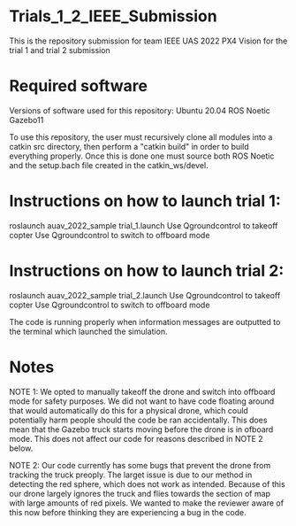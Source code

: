 # Trials_1_2_IEEE_Submission
This is the repository submission for team IEEE UAS 2022 PX4 Vision for the trial 1 and trial 2 submission

# Required software
Versions of software used for this repository:
Ubuntu 20.04
ROS Noetic
Gazebo11

To use this repository, the user must recursively clone all modules into a catkin src directory, then perform a "catkin build" in order to build everything properly. Once this is done one must source both ROS Noetic and the setup.bach file created in the catkin_ws/devel.

# Instructions on how to launch trial 1:
roslaunch auav_2022_sample trial_1.launch
Use Qgroundcontrol to takeoff copter
Use Qgroundcontrol to switch to offboard mode

# Instructions on how to launch trial 2:
roslaunch auav_2022_sample trial_2.launch
Use Qgroundcontrol to takeoff copter
Use Qgroundcontrol to switch to offboard mode

The code is running properly when information messages are outputted to the terminal which launched the simulation.

# Notes
NOTE 1:
We opted to manually takeoff the drone and switch into offboard mode for safety purposes. We did not want to have code floating around that would automatically do this for a physical drone, which could potentially harm people should the code be ran accidentally. This does mean that the Gazebo truck starts moving before the drone is in ofboard mode. This does not affect our code for reasons described in NOTE 2 below.

NOTE 2:
Our code currently has some bugs that prevent the drone from tracking the truck preoply. The larget issue is due to our method in detecting the red sphere, which does not work as intended. Because of this our drone largely ignores the truck and flies towards the section of map with large amounts of red pixels. We wanted to make the reviewer aware of this now before thinking they are experiencing a bug in the code.
